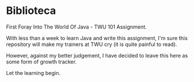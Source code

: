 Biblioteca
==========

First Foray Into The World Of Java - TWU 101 Assignment. 

With less than a week to learn Java and write this assignment, I'm sure this repository will make my trainers at TWU cry (it is quite painful to read).

However, against my better judgement, I have decided to leave this here as some form of growth tracker. 


Let the learning begin. 
